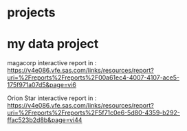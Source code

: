 # projects
# my data project

magacorp interactive report in : https://v4e086.vfe.sas.com/links/resources/report?uri=%2Freports%2Freports%2F00a61ec4-4007-4107-ace5-175f971a07d5&page=vi6

Orion Star interactive report in : https://v4e086.vfe.sas.com/links/resources/report?uri=%2Freports%2Freports%2F5f71c0e6-5d80-4359-b292-ffac523b2d8b&page=vi44
